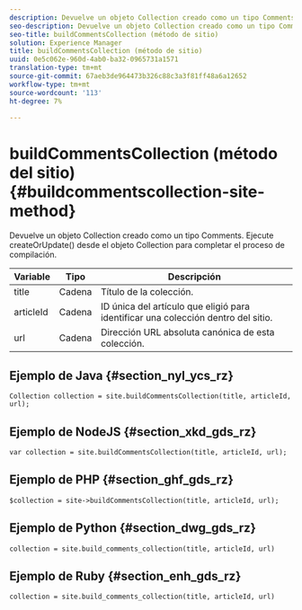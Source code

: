 ```yaml
---
description: Devuelve un objeto Collection creado como un tipo Comments. Ejecute createOrUpdate() desde el objeto Collection para completar el proceso de compilación.
seo-description: Devuelve un objeto Collection creado como un tipo Comments. Ejecute createOrUpdate() desde el objeto Collection para completar el proceso de compilación.
seo-title: buildCommentsCollection (método de sitio)
solution: Experience Manager
title: buildCommentsCollection (método de sitio)
uuid: 0e5c062e-960d-4ab0-ba32-0965731a1571
translation-type: tm+mt
source-git-commit: 67aeb3de964473b326c88c3a3f81ff48a6a12652
workflow-type: tm+mt
source-wordcount: '113'
ht-degree: 7%

---
```



# buildCommentsCollection (método del sitio){#buildcommentscollection-site-method}

Devuelve un objeto Collection creado como un tipo Comments. Ejecute createOrUpdate() desde el objeto Collection para completar el proceso de compilación.

| Variable | Tipo | Descripción |
|--- |--- |--- |
| title | Cadena | Título de la colección. |
| articleId | Cadena | ID única del artículo que eligió para identificar una colección dentro del sitio. |
| url | Cadena | Dirección URL absoluta canónica de esta colección. |

## Ejemplo de Java {#section_nyl_ycs_rz}

```
Collection collection = site.buildCommentsCollection(title, articleId, url);
```

## Ejemplo de NodeJS {#section_xkd_gds_rz}

```
var collection = site.buildCommentsCollection(title, articleId, url); 
```

## Ejemplo de PHP {#section_ghf_gds_rz}

```
$collection = site->buildCommentsCollection(title, articleId, url); 
```

## Ejemplo de Python {#section_dwg_gds_rz}

```
collection = site.build_comments_collection(title, articleId, url) 
```

## Ejemplo de Ruby {#section_enh_gds_rz}

```
collection = site.build_comments_collection(title, articleId, url) 
```
